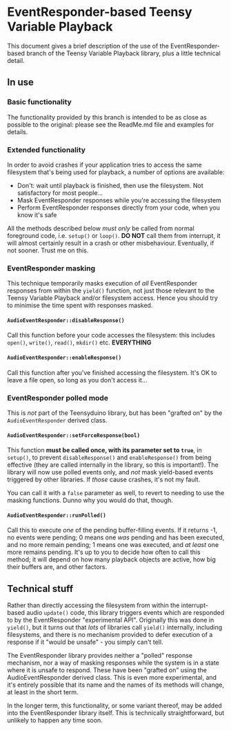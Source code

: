 # EventResponder-based Teensy Variable Playback
This document gives a brief description of the use of the EventResponder-based branch of the Teensy Variable Playback library, plus a little technical detail.
## In use
### Basic functionality
The functionality provided by this branch is intended to be as close as possible to the original: please see the ReadMe.md file and examples for details.
### Extended functionality
In order to avoid crashes if your application tries to access the same filesystem that's being used for playback, a number of options are available:

 * Don't: wait until playback is finished, then use the filesystem. Not satisfactory for most people...
 * Mask EventResponder responses while you're accessing the filesystem
 * Perform EventResponder responses directly from your code, when you know it's safe
  

All the methods described below *must only* be called from normal foreground code, i.e. `setup()` or `loop()`. **DO NOT** call them from interrupt, it will almost certainly result in a crash or other misbehaviour. Eventually, if not sooner. Trust me on this.

### EventResponder masking
This technique temporarily masks execution of *all* EventResponder responses from within the `yield()` function, not just those relevant to the Teensy Variable Playback and/or filesystem access. Hence you should try to minimise the time spent with responses masked. 
#### `AudioEventResponder::disableResponse()`
Call this function before your code accesses the filesystem: this includes `open()`, `write()`, `read()`, `mkdir()` etc.  **EVERYTHING**
#### `AudioEventResponder::enableResponse()`
Call this function after you've finished accessing the filesystem. It's OK to leave a file open, so long as you don't access it...

### EventResponder polled mode
This is *not* part of the Teensyduino library, but has been "grafted on" by the `AudioEventResponder` derived class.
#### `AudioEventResponder::setForceResponse(bool)`
This function **must be called once, with its parameter set to `true`**, in `setup()`, to prevent `disableResponse()` and `enableResponse()` from being effective (they are called internally in the library, so this is important!). The library will now use polled events only, and *not* mask yield-based events triggered by other libraries. If *those* cause crashes, it's not my fault.

You can call it with a `false` parameter as well, to revert to needing to use the masking functions. Dunno why you would do that, though.
#### `AudioEventResponder::runPolled()`
Call this to execute *one* of the pending buffer-filling events. If it returns -1, no events were pending; 0 means one *was* pending and has been executed, and no more remain pending; 1 means one was executed, and *at least* one more remains pending. It's up to you to decide how often to call this method; it will depend on how many playback objects are active, how big their buffers are, and other factors.

## Technical stuff
Rather than directly accessing the filesystem from within the interrupt-based audio `update()` code, this library triggers events which are responded to by the EventResponder "experimental API". Originally this was done in `yield()`, but it turns out that *lots* of libraries call `yield()` internally, including filesystems, and there is no mechanism provided to defer execution of a response if it "would be unsafe" - you simply can't tell.

The EventResponder library provides neither a "polled" response mechanism, nor a way of masking responses while the system is in a state where it is unsafe to respond. These have been "grafted on" using the AudioEventResponder derived class. This is even more experimental, and it's entirely possible that its name and the names of its methods will change, at least in the short term. 

In the longer term, this functionality, or some variant thereof, may be added into the EventResponder library itself. This is technically straightforward, but unlikely to happen any time soon.